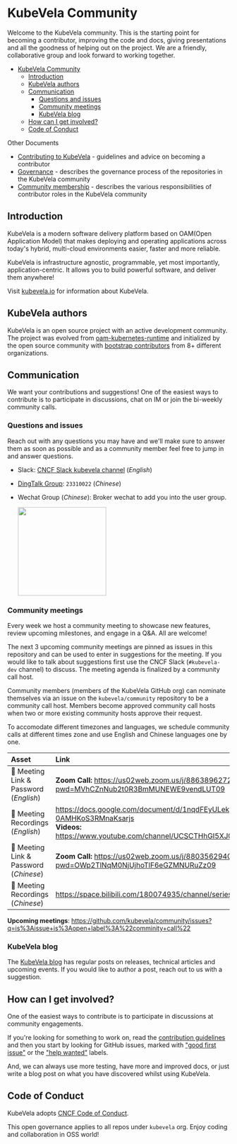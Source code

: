# KubeVela Community

Welcome to the KubeVela community. This is the starting point for becoming a contributor, improving the code and docs, giving presentations and all the goodness of helping out on the project. We are a friendly, collaborative group and look forward to working together.

- [KubeVela Community](#kubevela-community)
  - [Introduction](#introduction)
  - [KubeVela authors](#kubevela-authors)
  - [Communication](#communication)
    - [Questions and issues](#questions-and-issues)
    - [Community meetings](#community-meetings)
    - [KubeVela blog](#kubevela-blog)
  - [How can I get involved?](#how-can-i-get-involved)
  - [Code of Conduct](#code-of-conduct)

Other Documents

- [Contributing to KubeVela](https://kubevela.io/docs/contributor/overview) - guidelines and advice on becoming a contributor
- [Governance](GOVERNANCE.md) - describes the governance process of the repositories in the KubeVela community
- [Community membership](community-membership.md) - describes the various responsibilities of contributor roles in the KubeVela community

## Introduction

KubeVela is a modern software delivery platform based on OAM(Open Application Model) that makes deploying and operating applications across today's hybrid, multi-cloud environments easier, faster and more reliable.

KubeVela is infrastructure agnostic, programmable, yet most importantly, application-centric. It allows you to build powerful software, and deliver them anywhere!

Visit [kubevela.io](https://kubevela.io/) for information about KubeVela.

## KubeVela authors

KubeVela is an open source project with an active development community. The project was evolved from [oam-kubernetes-runtime](https://github.com/crossplane/oam-kubernetes-runtime) and initialized by the open source community with [bootstrap contributors](https://github.com/kubevela/community/blob/main/OWNERS.md#bootstrap-contributors) from 8+ different organizations.

## Communication

We want your contributions and suggestions! One of the easiest ways to contribute is to participate in discussions, chat on IM or join the bi-weekly community calls.

### Questions and issues

Reach out with any questions you may have and we'll make sure to answer them as soon as possible and as a community member feel free to jump in and answer questions.

- Slack:  [CNCF Slack kubevela channel](https://cloud-native.slack.com/archives/C01BLQ3HTJA) (*English*)
- [DingTalk Group](https://page.dingtalk.com/wow/dingtalk/act/en-home): `23310022` (*Chinese*)
- Wechat Group (*Chinese*): Broker wechat to add you into the user group.
 
  <img src="https://static.kubevela.net/images/barnett-wechat.jpg" width="200" />

### Community meetings

Every week we host a community meeting to showcase new features, review upcoming milestones, and engage in a Q&A. All are welcome!

The next 3 upcoming community meetings are pinned as issues in this repository and can be used to enter in suggestions for the meeting. If you would like to talk about suggestions first use the CNCF Slack (`#kubevela-dev` channel) to discuss. The meeting agenda is finalized by a community call host.

Community members (members of the KubeVela GitHub org) can nominate themselves via an issue on the `kubevela/community` repository to be a community call host. Members become approved community call hosts when two or more existing community hosts approve their request.

To accomodate different timezones and languages, we schedule community calls at different times zone and use English and Chinese languages one by one.

| Asset                                 | Link                                                                                                                                                             |
| :------------------------------------ | :--------------------------------------------------------------------------------------------------------------------------------------------------------------- |
| 🔗 Meeting Link & Password (*English*) | **Zoom Call:** https://us02web.zoom.us/j/88638962723?pwd=MVhCZnNub2t0R3BmMUNEWE9vendLUT09                                                                        |
| 🎥 Meeting Recordings (*English*)      | https://docs.google.com/document/d/1nqdFEyULekyksFHtFvgvFAYE-0AMHKoS3RMnaKsarjs <br> **Videos:** https://www.youtube.com/channel/UCSCTHhGI5XJ0SEhDHVakPAA/videos |
| 🔗 Meeting Link & Password (*Chinese*) | **Zoom Call:** https://us02web.zoom.us/j/88035629406?pwd=OWp2TlNqM0NjUjhoTlF6eGZMNURuZz09                                                                        |
| 🎥 Meeting Recordings (*Chinese*)      | https://space.bilibili.com/180074935/channel/seriesdetail?sid=1842207                                                                                            |


**Upcoming meetings**: https://github.com/kubevela/community/issues?q=is%3Aissue+is%3Aopen+label%3A%22comminity+call%22


### KubeVela blog

The [KubeVela blog](https://kubevela.io/blog) has regular posts on releases, technical articles and upcoming events. If you would like to author a post, reach out to us with a suggestion. 

## How can I get involved?

One of the easiest ways to contribute is to participate in discussions at community engagements.

If you're looking for something to work on, read the [contribution guidelines](https://kubevela.io/docs/contributor/overview) and then you start by looking for GitHub issues, marked with ["good first issue"](https://github.com/kubevela/kubevela/issues?q=is%3Aissue+is%3Aopen+label%3A%22good+first+issue%22) or the ["help wanted"](https://github.com/kubevela/kubevela/issues?q=is%3Aissue+is%3Aopen+label%3A%22help+wanted%22) labels.

And, we can always use more testing, have more and improved docs, or just write a blog post on what you have discovered whilst using KubeVela.

## Code of Conduct

KubeVela adopts [CNCF Code of Conduct](https://github.com/cncf/foundation/blob/master/code-of-conduct.md).

This open governance applies to all repos under `kubevela` org. Enjoy coding and collaboration in OSS world!
